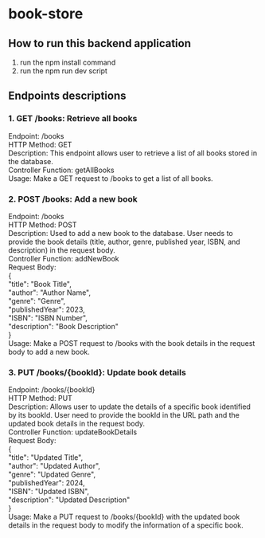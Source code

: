 # book-store

## How to run this backend application    
1. run the npm install command      
2. run the npm run dev script       

   
## Endpoints descriptions    
### 1. GET /books: Retrieve all books     
Endpoint: /books   
HTTP Method: GET   
Description: This endpoint allows user to retrieve a list of all books stored in the database.   
Controller Function: getAllBooks   
Usage: Make a GET request to /books to get a list of all books.   


### 2. POST /books: Add a new book    
Endpoint: /books   
HTTP Method: POST   
Description: Used to add a new book to the database. User needs to provide the book details (title, author, genre, published year, ISBN, and description) in the request body.   
Controller Function: addNewBook   
Request Body:   
{   
  "title": "Book Title",     
  "author": "Author Name",   
  "genre": "Genre",   
  "publishedYear": 2023,   
  "ISBN": "ISBN Number",   
  "description": "Book Description"       
}   
Usage: Make a POST request to /books with the book details in the request body to add a new book.   


### 3. PUT /books/{bookId}: Update book details   
Endpoint: /books/{bookId}   
HTTP Method: PUT   
Description: Allows user to update the details of a specific book identified by its bookId. User need to provide the bookId in the URL path and the updated book details in the request body.    
Controller Function: updateBookDetails   
Request Body:   
{   
  "title": "Updated Title",   
  "author": "Updated Author",   
  "genre": "Updated Genre",      
  "publishedYear": 2024,   
  "ISBN": "Updated ISBN",   
  "description": "Updated Description"   
}   
Usage: Make a PUT request to /books/{bookId} with the updated book details in the request body to modify the information of a specific book.        
